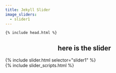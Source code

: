 ```yaml
---
title: Jekyll Slider
image_sliders:
  - slider1
---
```


<html>
  <head>
    <!-- Slider CSS -->

    {% include head.html %}

  </head>

  <body>
    <h2><center> here is the slider</center></h2>
    <div id="wrapper">
      {% include slider.html selector="slider1" %}
    </div>
      {% include slider_scripts.html %}
  </body>
</html>
